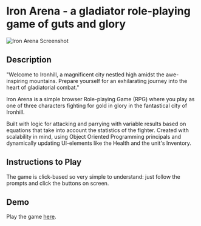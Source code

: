 # Iron Arena - a gladiator role-playing game of guts and glory

![Iron Arena Screenshot](./ironhack-project1-ironArena/visual-assets/combat-ui-screenshot.png)

## Description

"Welcome to Ironhill, a magnificent city nestled high amidst the awe-inspiring mountains. Prepare yourself for an exhilarating journey into the heart of gladiatorial combat."

Iron Arena is a simple browser Role-playing Game (RPG) where you play as one of three characters fighting for gold in glory in the fantastical city of Ironhill.

Built with logic for attacking and parrying with variable results based on equations that take into account the statistics of the fighter.
Created with scalability in mind, using Object Oriented Programming principals and dynamically updating UI-elements like the Health and the unit's Inventory.

## Instructions to Play

The game is click-based so very simple to understand: just follow the prompts and click the buttons on screen.

## Demo

Play the game [here](https://filipemgf.github.io/ironhack-project1-ironArena/).
